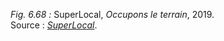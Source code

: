 *Fig. 6.68 :* SuperLocal, *Occupons le terrain*, 2019.  
Source : [*SuperLocal*](https://superlocal.team/).